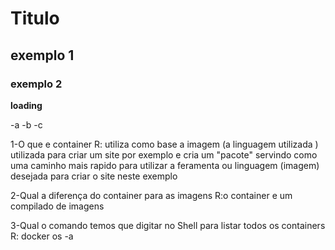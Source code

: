 # Titulo

## exemplo 1

### exemplo 2

**loading**


-a 
-b
-c


1-O que e container
R: utiliza como base a imagem (a linguagem utilizada ) utilizada para criar um site por exemplo e cria um  "pacote" servindo como uma caminho mais rapido para utilizar a feramenta ou linguagem (imagem) desejada para criar o site neste exemplo  

2-Qual a diferença do container para as imagens
R:o container e um compilado de imagens

3-Qual o comando temos que digitar no Shell para listar todos os containers
R: docker os -a